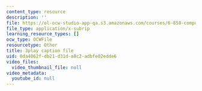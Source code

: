 ```yaml
---
content_type: resource
description: ''
file: https://ol-ocw-studio-app-qa.s3.amazonaws.com/courses/6-858-computer-systems-security-fall-2014/0da4062fdb21d31da8c2adbfe02edde6_MT7X17ZRo1U.srt
file_type: application/x-subrip
learning_resource_types: []
ocw_type: OCWFile
resourcetype: Other
title: 3play caption file
uid: 0da4062f-db21-d31d-a8c2-adbfe02edde6
video_files:
  video_thumbnail_file: null
video_metadata:
  youtube_id: null
---
```

